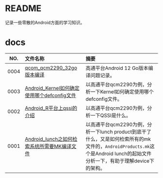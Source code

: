 # README

记录一些零散的Android方面的学习知识。

# docs

NO.|文件名称|摘要
:--:|:--|:--
0004| [qcom_qcm2290_32go版本编译](docs/0004_qcom_qcm2290_32go版本编译.md) | 高通平台Android 12 Go版本编译问题记录。
0003| [Android_Kernel如何确定使用哪个defconfig文件](docs/0003_Android_Kernel如何确定使用哪个defconfig文件.md) | 以高通平台qcm2290为例，分析一下Kernel如何确定使用哪个defconfig文件。
0002| [Android_R平台上qssi的介绍](docs/0002_Android_R平台上qssi的介绍.md) | 以高通平台qcm2290为例，分析一下QSSI是什么。
0001| [Android_lunch之如何检索系统所需要MK编译文件](docs/0001_Android_lunch之如何检索系统所需要MK编译文件.md) | 以高通平台qcm2290为例，分析一下lunch product到底干了什么，又是如何检索所有的mk文件的，`AndroidProducts.mk`这个是Android lunch的起始文件分析一下，有助于理解device下的架构。
